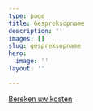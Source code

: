 ```yaml
---
type: page
title: Gespreksopname
description: ''
images: []
slug: gespreksopname
hero:
  image: ''
layout: ''

---
```


<a href="/calculator/" class="button">Bereken uw kosten</a>